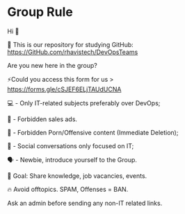 # Group Rule
Hi 👋

💬 This is our repository for studying GitHub: https://GitHub.com/rhavistech/DevOpsTeams

Are you new here in the group?

⚡Could you access this form for us > https://forms.gle/cSJEF6ELjTAUdUCNA

💻 - Only IT-related subjects preferably over DevOps;

🔞 - Forbidden sales ads.

🔞 - Forbidden Porn/Offensive content (Immediate Deletion);

👥 - Social conversations only focused on IT;

🗣 - Newbie, introduce yourself to the Group.

🔎 Goal: Share knowledge, job vacancies, events.

🔥 Avoid offtopics.  SPAM, Offenses = BAN.

Ask an admin before sending any non-IT related links.
